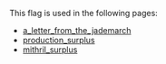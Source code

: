 This flag is used in the following pages:
 - [a_letter_from_the_jademarch](../events/a_letter_from_the_jademarch.md)
 - [production_surplus](../events/production_surplus.md)
 - [mithril_surplus](../events/mithril_surplus.md)
